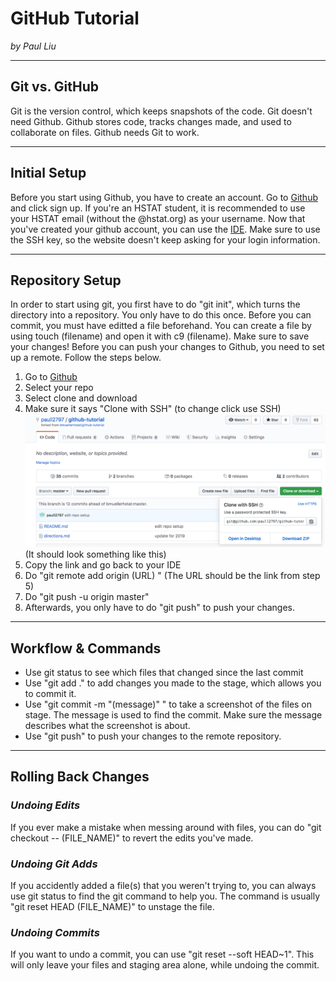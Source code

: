 # GitHub Tutorial

_by Paul Liu_

---
## Git vs. GitHub

Git is the version control, which keeps snapshots of the code. Git doesn't need Github. Github stores code, tracks changes made, and used to collaborate on files. Github needs Git to work.

---
## Initial Setup

Before you start using Github, you have to create an account. Go to [Github](https://github.com/) and click sign up. If you're an HSTAT student, it is recommended to use your HSTAT email (without the @hstat.org) as your username. Now that you've created your github account, you can use the [IDE](https://ide.cs50.io/). Make sure to use the SSH key, so the website doesn't keep asking for your login information.

---
## Repository Setup

In order to start using git, you first have to do "git init", which turns the directory into a repository. You only have to do this once. Before you can commit, you must have editted a file beforehand. You can create a file by using touch (filename) and open it with c9 (filename). Make sure to save your changes! Before you can push your changes to Github, you need to set up a remote. Follow the steps below.
  
1. Go to [Github](github.com) 
2. Select your repo
3. Select clone and download
4. Make sure it says "Clone with SSH" (to change click use SSH)
![ScreenShot](github-tutorial-remote-setup.png)
(It should look something like this)
5. Copy the link and go back to your IDE
6. Do "git remote add origin (URL) " (The URL should be the link from step 5)
7. Do "git push -u origin master"
8. Afterwards, you only have to do "git push" to push your changes.
---
## Workflow & Commands

* Use git status to see which files that changed since the last commit
* Use "git add ." to add changes you made to the stage, which allows you to commit it.
* Use "git commit -m "(message)" " to take a screenshot of the files on stage. The message is used to find the commit. Make sure the message describes what the screenshot is about.
* Use "git push" to push your changes to the remote repository.

---
## Rolling Back Changes

### _Undoing Edits_  
If you ever make a mistake when messing around with files, you can do "git checkout -- (FILE_NAME)" to revert the edits you've made.

### _Undoing Git Adds_  
If you accidently added a file(s) that you weren't trying to, you can always use git status to find the git command to help you. The command is usually "git reset HEAD (FILE_NAME)" to unstage the file.

### _Undoing Commits_  
If you want to undo a commit, you can use "git reset --soft HEAD~1". This will only leave your files and staging area alone, while undoing the commit.

